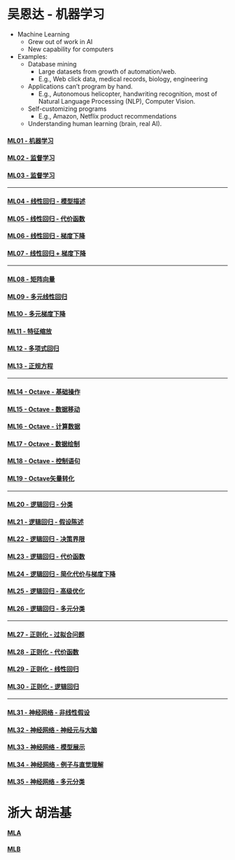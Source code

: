 # 吴恩达 - 机器学习

- Machine Learning
    - Grew out of work in AI
    - New capability for computers
- Examples:
    - Database mining
        - Large datasets from growth of automation/web.
        - E.g., Web click data, medical records, biology, engineering
    - Applications can’t program by hand.
        - E.g., Autonomous helicopter, handwriting recognition, most of Natural Language Processing (NLP), Computer Vision.
    - Self-customizing programs
        - E.g., Amazon, Netflix product recommendations
    - Understanding human learning (brain, real AI).

#### [ML01 - 机器学习](MachineL/ML01)
#### [ML02 - 监督学习](MachineL/ML02)
#### [ML03 - 监督学习](MachineL/ML03)
---
#### [ML04 - 线性回归 - 模型描述](MachineL/ML04)
#### [ML05 - 线性回归 - 代价函数](MachineL/ML05)
#### [ML06 - 线性回归 - 梯度下降](MachineL/ML06)
#### [ML07 - 线性回归 + 梯度下降](MachineL/ML07)
---
#### [ML08 - 矩阵向量](MachineL/ML08)
#### [ML09 - 多元线性回归](MachineL/ML09)
#### [ML10 - 多元梯度下降](MachineL/ML10)
#### [ML11 - 特征缩放](MachineL/ML11)
#### [ML12 - 多项式回归](MachineL/ML12)
#### [ML13 - 正规方程](MachineL/ML13)
--- 
#### [ML14 - Octave - 基础操作](MachineL/ML14)
#### [ML15 - Octave - 数据移动](MachineL/ML15)
#### [ML16 - Octave - 计算数据](MachineL/ML16)
#### [ML17 - Octave - 数据绘制](MachineL/ML17)
#### [ML18 - Octave - 控制语句](MachineL/ML18)
#### [ML19 - Octave矢量转化](MachineL/ML19)
---
#### [ML20 - 逻辑回归 - 分类](MachineL/ML20)
#### [ML21 - 逻辑回归 - 假设陈述](MachineL/ML21)
#### [ML22 - 逻辑回归 - 决策界限](MachineL/ML22)
#### [ML23 - 逻辑回归 - 代价函数](MachineL/ML23)
#### [ML24 - 逻辑回归 - 简化代价与梯度下降](MachineL/ML24)
#### [ML25 - 逻辑回归 - 高级优化](MachineL/ML25)
#### [ML26 - 逻辑回归 - 多元分类](MachineL/ML26)

---

#### [ML27 - 正则化 - 过拟合问题](MachineL/ML27)
#### [ML28 - 正则化 - 代价函数](MachineL/ML28)
#### [ML29 - 正则化 - 线性回归](MachineL/ML29)
#### [ML30 - 正则化 - 逻辑回归](MachineL/ML30)

---

#### [ML31 - 神经网络 - 非线性假设](MachineL/ML31)
#### [ML32 - 神经网络 - 神经元与大脑](MachineL/ML32)
#### [ML33 - 神经网络 - 模型展示](MachineL/ML33)
#### [ML34 - 神经网络 - 例子与直觉理解](MachineL/ML34)
#### [ML35 - 神经网络 - 多元分类](MachineL/ML35)


# 浙大 胡浩基

#### [MLA](MachineL/MLA)
#### [MLB](MachineL/MLB)